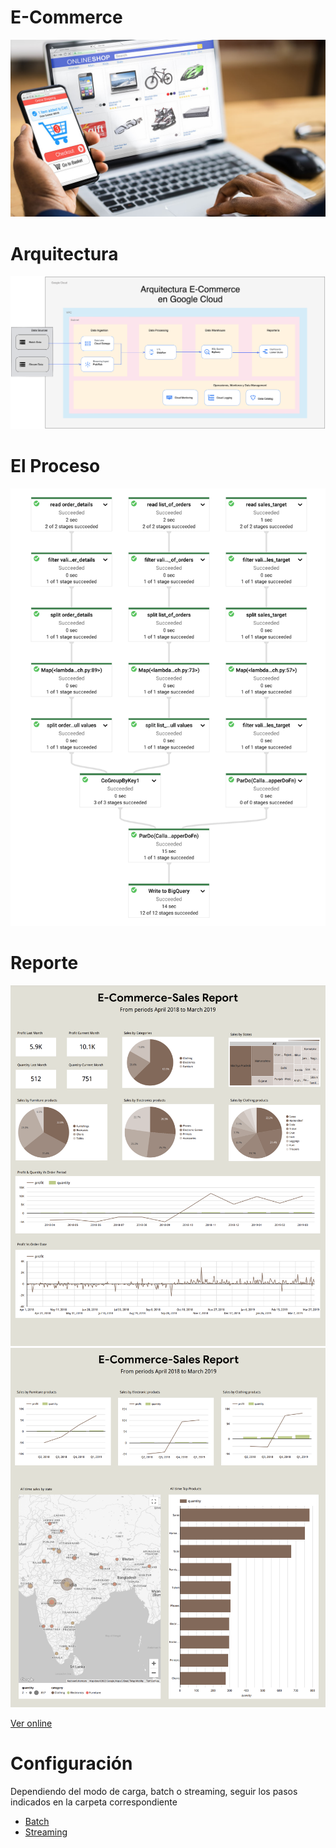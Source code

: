 # E-Commerce

<img src="https://github.com/thecodemancer/e-commerce/blob/63dfe15f147e5eb22ae896aa3d861d78f007a2ef/img/e_commerce.jpeg" />

# Arquitectura

<img src="https://github.com/thecodemancer/e-commerce/blob/992b51d525d5d003ec4f34ea6946bbf3a4937a43/img/e_commerce_arquitectura.png" />

# El Proceso

<img src="https://github.com/thecodemancer/e-commerce/blob/f55d1d9ef26818b730724aa35adb15ac0b366c70/img/DAG.png" />

# Reporte

<img src="https://github.com/thecodemancer/e-commerce/blob/f5fda6812048245780d55bb9b16487b57fbb50ed/img/ecommerce_report_page1.png" />
<img src="https://github.com/thecodemancer/e-commerce/blob/f5fda6812048245780d55bb9b16487b57fbb50ed/img/ecommerce_report_page2.png" />

[Ver online](https://lookerstudio.google.com/s/pxdRz09-M04)

# Configuración

Dependiendo del modo de carga, batch o streaming, seguir los pasos indicados en la carpeta correspondiente

- [Batch](https://github.com/thecodemancer/e-commerce/tree/main/1_batch)
- [Streaming](https://github.com/thecodemancer/e-commerce/tree/main/2_streaming)

